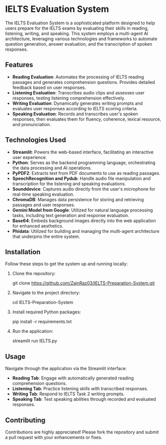 
# IELTS Evaluation System

The IELTS Evaluation System is a sophisticated platform designed to help users prepare for the IELTS exams by evaluating their skills in reading, listening, writing, and speaking. This system employs a multi-agent AI architecture, leveraging various technologies and frameworks to automate question generation, answer evaluation, and the transcription of spoken responses.

## Features

- **Reading Evaluation**: Automates the processing of IELTS reading passages and generates comprehension questions. Provides detailed feedback based on user responses.
- **Listening Evaluation**: Transcribes audio clips and assesses user responses, testing listening comprehension effectively.
- **Writing Evaluation**: Dynamically generates writing prompts and evaluates user responses according to IELTS scoring criteria.
- **Speaking Evaluation**: Records and transcribes user's spoken responses, then evaluates them for fluency, coherence, lexical resource, and pronunciation.

## Technologies Used

- **Streamlit**: Powers the web-based interface, facilitating an interactive user experience.
- **Python**: Serves as the backend programming language, orchestrating the data processing and AI operations.
- **PyPDF2**: Extracts text from PDF documents to use as reading passages.
- **SpeechRecognition and Pydub**: Handle audio file manipulation and transcription for the listening and speaking evaluations.
- **Sounddevice**: Captures audio directly from the user's microphone for real-time speaking evaluation.
- **ChromaDB**: Manages data persistence for storing and retrieving passages and user responses.
- **Gemini Model from Google**: Utilized for natural language processing tasks, including text generation and response evaluation.
- **Base64**: Embeds background images directly into the web application for enhanced aesthetics.
- **Phidata**: Utilized for building and managing the multi-agent architecture that underpins the entire system.

## Installation

Follow these steps to get the system up and running locally:

1. Clone the repository:
  
   git clone https://github.com/ZainRaz03/IELTS-Preparation-System.git
   
2. Navigate to the project directory:
   
   cd IELTS-Preparation-System
   
3. Install required Python packages:
   
   pip install -r requirements.txt
   
4. Run the application:

   streamlit run IELTS.py
   

## Usage

Navigate through the application via the Streamlit interface:

- **Reading Tab**: Engage with automatically generated reading comprehension questions.
- **Listening Tab**: Practice listening skills with transcribed responses.
- **Writing Tab**: Respond to IELTS Task 2 writing prompts.
- **Speaking Tab**: Test speaking abilities through recorded and evaluated responses.

## Contributing

Contributions are highly appreciated! Please fork the repository and submit a pull request with your enhancements or fixes.

